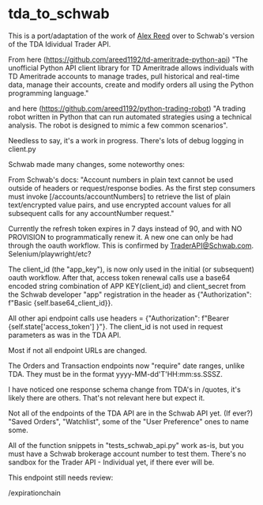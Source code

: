 # tda_to_schwab
This is a port/adaptation of the work of [Alex Reed](https://github.com/areed1192) over to Schwab's version of the TDA Idividual Trader API.

From here (https://github.com/areed1192/td-ameritrade-python-api) 
"The unofficial Python API client library for TD Ameritrade allows individuals with TD Ameritrade accounts to manage trades, pull historical and real-time data, manage their accounts, create and modify orders all using the Python programming language."

and here (https://github.com/areed1192/python-trading-robot) 
"A trading robot written in Python that can run automated strategies using a technical analysis. The robot is designed to mimic a few common scenarios".

Needless to say, it's a work in progress. There's lots of debug logging in client.py

Schwab made many changes, some noteworthy ones:

From Schwab's docs:
"Account numbers in plain text cannot be used outside of headers or request/response bodies. As the first step consumers must invoke [/accounts/accountNumbers] to retrieve the list of plain text/encrypted value pairs, and use encrypted account values for all subsequent calls for any accountNumber request."

Currently the refresh token expires in 7 days instead of 90, and with NO PROVISION to programmatically renew it. A new one can only be had through the oauth workflow. This is confirmed by TraderAPI@Schwab.com. Selenium/playwright/etc? 

The client_id (the "app_key"), is now only used in the initial (or subsequent) oauth workflow. After that, access token renewal calls use a base64 encoded string combination of APP KEY(client_id) and client_secret from the Schwab developer "app" registration in the header as {"Authorization": f"Basic {self.base64_client_id}}.

All other api endpoint calls use headers = {"Authorization": f"Bearer {self.state['access_token'] }"}. The client_id is not used in request parameters as was in the TDA API.

Most if not all endpoint URLs are changed.

The Orders and Transaction endpoints now "require" date ranges, unlike TDA. They must be in the format yyyy-MM-dd'T'HH:mm:ss.SSSZ.

I have noticed one response schema change from TDA's in /quotes, it's likely there are others. That's not relevant here but expect it.

Not all of the endpoints of the TDA API are in the Schwab API yet. (If ever?) "Saved Orders", "Watchlist", some of the "User Preference" ones to name some.

All of the function snippets in "tests_schwab_api.py" work as-is, but you must have a Schwab brokerage account number to test them. There's no sandbox for the Trader API - Individual yet, if there ever will be.

This endpoint still needs review:

/expirationchain
